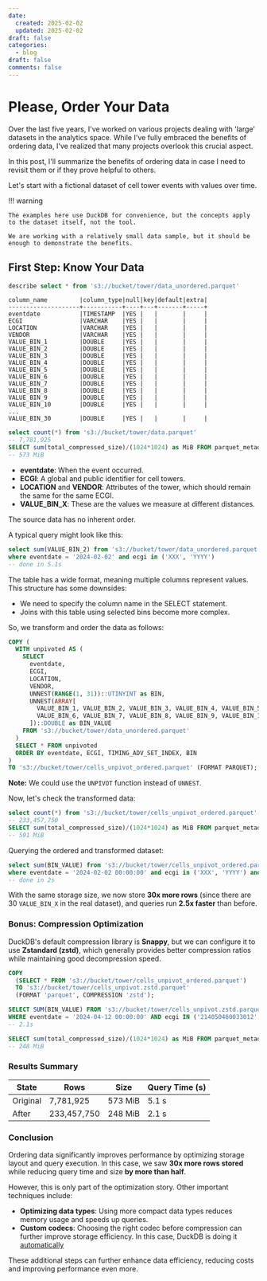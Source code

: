 ```yaml
---
date:
  created: 2025-02-02
  updated: 2025-02-02
draft: false
categories:
  - blog
draft: false
comments: false
---
```


# Please, Order Your Data

Over the last five years, I've worked on various projects dealing with 'large' datasets in the analytics space. While I've fully embraced the benefits of ordering data, I've realized that many projects overlook this crucial aspect.

In this post, I'll summarize the benefits of ordering data in case I need to revisit them or if they prove helpful to others.

Let's start with a fictional dataset of cell tower events with values over time.

<!-- more -->

!!! warning

    The examples here use DuckDB for convenience, but the concepts apply to the dataset itself, not the tool.
    
    We are working with a relatively small data sample, but it should be enough to demonstrate the benefits.

## First Step: Know Your Data

```sql
describe select * from 's3://bucket/tower/data_unordered.parquet'
```

```
column_name         |column_type|null|key|default|extra|
--------------------+-----------+----+---+-------+-----+
eventdate           |TIMESTAMP  |YES |   |       |     |
ECGI                |VARCHAR    |YES |   |       |     |
LOCATION            |VARCHAR    |YES |   |       |     |
VENDOR              |VARCHAR    |YES |   |       |     |
VALUE_BIN_1         |DOUBLE     |YES |   |       |     |
VALUE_BIN_2         |DOUBLE     |YES |   |       |     |
VALUE_BIN_3         |DOUBLE     |YES |   |       |     |
VALUE_BIN_4         |DOUBLE     |YES |   |       |     |
VALUE_BIN_5         |DOUBLE     |YES |   |       |     |
VALUE_BIN_6         |DOUBLE     |YES |   |       |     |
VALUE_BIN_7         |DOUBLE     |YES |   |       |     |
VALUE_BIN_8         |DOUBLE     |YES |   |       |     |
VALUE_BIN_9         |DOUBLE     |YES |   |       |     |
VALUE_BIN_10        |DOUBLE     |YES |   |       |     |
...
VALUE_BIN_30        |DOUBLE     |YES |   |       |     |
```

```sql
select count(*) from 's3://bucket/tower/data.parquet'
-- 7,781,925
SELECT sum(total_compressed_size)/(1024*1024) as MiB FROM parquet_metadata('s3://bucket/tower/data_unordered.parquet');
-- 573 MiB
```

- **eventdate**: When the event occurred.
- **ECGI**: A global and public identifier for cell towers.
- **LOCATION** and **VENDOR**: Attributes of the tower, which should remain the same for the same ECGI.
- **VALUE_BIN_X**: These are the values we measure at different distances.

The source data has no inherent order.

A typical query might look like this:

```sql
select sum(VALUE_BIN_2) from 's3://bucket/tower/data_unordered.parquet'
where eventdate = '2024-02-02' and ecgi in ('XXX', 'YYYY')
-- done in 5.1s
```

The table has a wide format, meaning multiple columns represent values. This structure has some downsides:
  - We need to specify the column name in the SELECT statement.
  - Joins with this table using selected bins become more complex.

So, we transform and order the data as follows:

```sql
COPY (
  WITH unpivoted AS (
    SELECT
      eventdate,
      ECGI,
      LOCATION,
      VENDOR,
      UNNEST(RANGE(1, 31))::UTINYINT as BIN,
      UNNEST(ARRAY[
        VALUE_BIN_1, VALUE_BIN_2, VALUE_BIN_3, VALUE_BIN_4, VALUE_BIN_5,
        VALUE_BIN_6, VALUE_BIN_7, VALUE_BIN_8, VALUE_BIN_9, VALUE_BIN_10
      ])::DOUBLE as BIN_VALUE
    FROM 's3://bucket/tower/data_unordered.parquet'
  )
  SELECT * FROM unpivoted
  ORDER BY eventdate, ECGI, TIMING_ADV_SET_INDEX, BIN
)
TO 's3://bucket/tower/cells_unpivot_ordered.parquet' (FORMAT PARQUET);
```

**Note:** We could use the `UNPIVOT` function instead of `UNNEST`.

Now, let's check the transformed data:

```sql
select count(*) from 's3://bucket/tower/cells_unpivot_ordered.parquet'
-- 233,457,750
SELECT sum(total_compressed_size)/(1024*1024) as MiB FROM parquet_metadata('s3://bucket/tower/data_unordered.parquet');
-- 591 MiB
```

Querying the ordered and transformed dataset:

```sql
select sum(BIN_VALUE) from 's3://bucket/tower/cells_unpivot_ordered.parquet'
where eventdate = '2024-02-02 00:00:00' and ecgi in ('XXX', 'YYYY') and bin = 2
-- done in 2s
```

With the same storage size, we now store **30x more rows** (since there are 30 `VALUE_BIN_X` in the real dataset), and queries run **2.5x faster** than before.

### Bonus: Compression Optimization

DuckDB's default compression library is **Snappy**, but we can configure it to use **Zstandard (zstd)**, which generally provides better compression ratios while maintaining good decompression speed.

```sql
COPY
  (SELECT * FROM 's3://bucket/tower/cells_unpivot_ordered.parquet')
  TO 's3://bucket/tower/cells_unpivot.zstd.parquet'
  (FORMAT 'parquet', COMPRESSION 'zstd');
```

```sql
SELECT SUM(BIN_VALUE) FROM 's3://bucket/tower/cells_unpivot.zstd.parquet'
WHERE eventdate = '2024-04-12 00:00:00' AND ecgi IN ('214050460033012','214050460033022') AND bin=2;
-- 2.1s

SELECT sum(total_compressed_size)/(1024*1024) as MiB FROM parquet_metadata('s3://bucket/tower/cells_unpivot.zstd.parquet');
-- 248 MiB
```

### Results Summary

| State    | Rows        | Size    | Query Time (s) |
|----------|------------|---------|---------------|
| Original | 7,781,925  | 573 MiB | 5.1 s         |
| After    | 233,457,750 | 248 MiB | 2.1 s         |

### Conclusion

Ordering data significantly improves performance by optimizing storage layout and query execution. In this case, we saw **30x more rows stored** while reducing query time and size **by more than half**.

However, this is only part of the optimization story. Other important techniques include:

- **Optimizing data types**: Using more compact data types reduces memory usage and speeds up queries.
- **Custom codecs**: Choosing the right codec before compression can further improve storage efficiency. In this case, DuckDB is doing it [automatically](https://duckdb.org/2022/10/28/lightweight-compression.html)

These additional steps can further enhance data efficiency, reducing costs and improving performance even more.